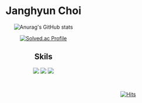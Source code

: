 <div align="center">


# Janghyun Choi

  
![Anurag's GitHub stats](https://github-readme-stats.vercel.app/api?username=cjhyun58&show_icons=true&theme=dark)
  
[![Solved.ac Profile](http://mazassumnida.wtf/api/v2/generate_badge?boj=ccmuk58)](https://solved.ac/ccmuk58/)
  
## Skils

<img src="https://img.shields.io/badge/CPP-00599C?style=flat-square&logo=Cplusplus&logoColor=white"/></a>
<img src="https://img.shields.io/badge/CS-512BD4?style=flat-square&logo=CSharp&logoColor=white"/></a>
<img src="https://img.shields.io/badge/Unity-000000?style=flat-square&logo=Unity&logoColor=white"/></a>

</div>

<div align="right">
  <br>
  
[![Hits](https://hits.seeyoufarm.com/api/count/incr/badge.svg?url=https%3A%2F%2Fgithub.com%2Fcjhyun58&count_bg=%236E4E4E&title_bg=%233B3B3B&icon=github.svg&icon_color=%23E7E7E7&title=hits&edge_flat=false)](https://hits.seeyoufarm.com)
  
</div>
